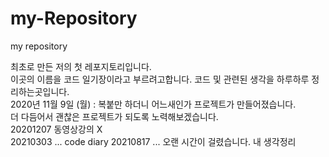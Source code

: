 # my-Repository
my repository


최초로 만든 저의 첫 레포지토리입니다.    
이곳의 이름을 코드 일기장이라고 부르려고합니다.
코드 및 관련된 생각을 하루하루 정리하는곳입니다.    
2020년 11월 9일 (월) : 복붙만 하더니 어느새인가 프로젝트가 만들어졌습니다.     
더 다듬어서 괜찮은 프로젝트가 되도록 노력해보겠습니다.    
20201207 동영상강의 X    
20210303 ... code diary
20210817 ... 오랜 시간이 걸렸습니다. 내 생각정리
